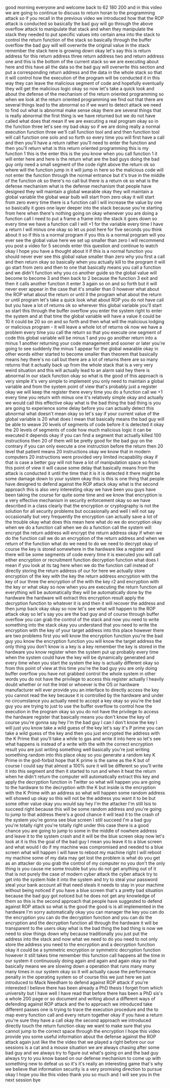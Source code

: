 good morning everyone and welcome back to 62 180 200 and in this video we are going to continue to discuss to return horan to the programming attack so if you recall in the previous video we introduced how that the ROP attack is conducted so basically the bad guy will go through the above overflow attack to manipulate that stack and when they manipulate the stack they needed to put specific values into certain area into the stack to control the return function of the stack so basically through the buffer overflow the bad guy will will overwrite the original value in the stack remember the stack here is growing down okay let's say this is return address for this return address three return address two and return address one and this is the bottom of the current stack so we are executing about here and this have all the data so the bad guy will overwrite this section and put a corresponding return address and the data in the whole stack so that it will control how the execution of the program will be conducted it in this way they can leave the malicious segment of code and hopefully eventually they will get the malicious logic okay so now let's take a quick look and about the defense of the mechanism of the return oriented programming so when we look at the return oriented programming we find out that there are several things lead to the abnormal so if we want to detect attack we need to find out what is abnormal make sense okay there are several things that is really abnormal the first thing is we have returned but we do not have called what does that mean if we are executing a real program okay so in the function three let's see my bad okay so if we are doing really a normal execution function three we'll call function tool and and then function tool will call function one solo and so forth so every time you will first have a call and then you'll have a return rather you'll need to enter the function and then you'll return what is this return oriented programming this is my function 1 this is the enter this is the you know when you call function 1 it will enter here and here is the return what are the bad guys doing the bad guy only need a small segment of the code right above the return ok so where will the function jump in it will jump in here so the malicious code will not enter the function through the normal entrance but it's true in the middle of the function ok so there's no call but there is a return ok so what is the defense mechanism what is the defense mechanism that people have designed they will maintain a global wearable okay they will maintain a global variable the global wear bulb will start from zero okay it will start from zero every time there is a function call I will increase the value by one so basically it goes one layer deeper into the stack because you're starting from here when there's nothing going on okay whenever you are doing a function call I need to put a frame a frame into the stack it goes down so every time we have a function call I will +1 for the variable every time I have a return I will minus one okay so let us post here for five seconds you think about it so if this is a normal program if you this is a normal program will you ever see the global value here we set up smaller than zero I will recommend you post a video for 5 seconds enter this question and continue to watch okay I hope you have a thought about it if this is a normal function you should never ever see this global value smaller than zero why you first a call and then return okay so basically when you actually kill to the program it will go start from zero and then to one that basically means you call a function and we didn't function why you co another guide so the global value will become to become 3 and then back to 2 because the function 3 exit and then it calls another function it enter 3 again so on and so forth but it will never ever appear in the case that it's smaller than 0 however what about the ROP what about the return or until II the program what about the return or until program let's take a quick look what about ROP you do not have call but you have a lot of returns ok so wherever this global variable you'll start so start this through the buffer overflow you enter the system right to enter the system and at that time the global variable will have a value it could be 10 it could be 20 so on and so forth and then what will the malicious lodging or malicious program - it will leave a whole lot of returns ok now we have a problem every time you call the return so that you execute one segment of code this global variable will be minus 1 and you go another return into a minus 1 another returning your code management and sooner or later you're going to see suddenly the minus 1 appear for the global wearable okay in other words either started to become smaller than theorem that basically means hey there's no call but there are a lot of returns there are so many returns that it actually back up from the whole stack that is a very very weird situation and this will actually lead to an alarm said hey there is abnormal in our stack function okay so what is the good of this approach is very simple it's very simple to implement you only need to maintain a global variable and from the system point of view that's probably just a register okay we will keep the register there every time you do a function call we +1 every time you return with minus one it's relatively simple okay and actually we would call this effective okay what is the bad thing the bad thing is you are going to experience some delay before you can actually detect this abnormal what doesn't mean okay so let's say if your current value of the global variable is 20 what does I mean that basically means the bad guy will be able to weave 20 levels of segments of code before it is detected it okay the 20 levels of segments of code how much malicious logic it can be executed it depends okay if you can find a segment that actually killed 100 instructions then 20 of them will be pretty good for the bad guy on the contrary if you can only execute a one instruction before the return then 20 level that patient means 20 instructions okay we know that in modern computers 20 instructions were provided very limited incapability okay if that is case a better guy will not have a lot of manipulation space so from this point of view it will cause some delay that basically means from the attack is conducted it until the time that it is it is detected it there might be some damage down to your system okay this is this is one thing that people have designed to defend against the ROP attack okay what is the second approach this is also very interesting okay we have been you guys have been taking the course for quite some time and we know that encryption is a very effective mechanism in security enforcement okay so we have described in a class clearly that the encryption or cryptography is not the solution for all security problems but occasionally and well I will not say occasionally but very frequently the encryption can actually save a lot of the trouble okay what does this mean here what do we do encryption okay when we do a function call when we do a function call the system will encrypt the return address will encrypt the return address okay if when we do the function call we do an encryption of the return address and when we return of the function what do we need to do we need to decrypt okay of course the key is stored somewhere in the hardware like a register and there will be some segments of code every time it is executed you will call either encryption or recruitment function decryption function what does I mean if you look at its tag here when we do the function call instead of directly storing the return address of our for here we actually store encryption of the key with the key the return address encryption with the key of our three the encryption of the with the key r2 and encryption with the key or what okay so now when you are executing the return function all everything will be automatically they will be automatically done by the hardware the hardware will extract this encryption result apply the decryption function to whatever it is and then it will recover the address and then jump back okay okay so now let's see what will happen to the ROP attack okay so let's say you are the bad guy and of course through buffer overflow you can grab the control of the stack and now you need to write something into the stack okay you understand that you need to write the encryption with the key of your target address into this place however there are two problems first you will know the encryption function you're the bad guy you know the encryption function you will know the target address the only thing you don't know is a key is a key remember the key is stored in the hardware you know register when the system put up probably every time when the system could have the key will be dynamically generated and every time when you start the system the key is actually different okay so from this point of view at this time you're the bad guy you are only doing buffer overflow you have not grabbed control the whole system in other words you do not have the privilege to access this register actually I heavily doubt whether or not the Intel or whoever is the OS or hardware manufacturer will ever provide you an interface to directly access the key you cannot read the key because it is controlled by the hardware and under no circumstance you actually need to accept a key okay so you're the bad guy you are trying to just to use the buffer overflow to control how the execution in the program okay so you do not have the privilege to access the hardware register that basically means you don't know the key of course you're gonna say hey I'm the bad guy I can I don't know the key I will just you know take a wild guess of the key let's say it's P prime you can take a wild guess of the key and then you just encrypted the address with the K Prime that you'll take a while to gas and write it into here so let's see what happens is instead of a write with the with the correct encryption result you are just writing something well basically you're just writing something random into this place okay so you generate a random key K Prime in the god-forbid hope that K prime is the same as the K but of course I could say that almost a 100% sure it will be different so you'll write it into this segment and then it started to run and when it heat the return when he didn't return the computer will automatically extract this key and apply the decryption function in Twitter so what will happen you are going to the hardware to the decryption with the K but inside is the encryption with the K Prime with an address so what will happen some random address will showed up okay so this will not be the address you want it to be but some other value okay you would say hey I'm the attacker I'm still Isis to succeed right because this will be some random address and you're going to jump to that address there's a good chance it will lead it to the crash of the system you're gonna see blue screen I still succeed I'm a bad guy you're totally right you're totally right under this case there is a good chance you are going to jump to some in the middle of nowhere address and leave it to the system crash and it will be the blue screen okay now let's look at it is this the goal of the bad guy I mean you leave it to a blue screen and what would I do if my machine was compromised and needed to a blue screen what will happen I will have to reboot my machine right I will reboot my machine some of my data may get lost the problem is what do you get as an attacker do you grab the control of my computer no you don't the only thing is you cause me some trouble but you do not get anything out of it that is not purely the case of modern cyber attack the cyber attack try to get into the system hide it into the system and try to steal your password steal your bank account all that need steals it needs to stay in your machine without being noticed if you have a blue screen that's a pretty bad situation because the bad guy got noticed but he does not get any knowledge of them so this is the second approach that people have suggested to defend against ROP attack so what is the good the good is is all implemented in the hardware I'm sorry automatically okay you can manager the key you can do the encryption you can do the decryption function and you can do the encryption and the decryption function all through the hardware it will be transparent to the users okay what is the bad thing the bad thing is now we need to slow things down why because traditionally you just put the address into the stack and now what we need to do you need to not only store the address you need to the encryption and a decryption function okay it could be a symmetric encryption or symmetric decryption function however it still takes time remember this function call happens all the time in our system it continuously doing again and again and again okay so that basically means we are slowing down a operation that runs many many many times in our system okay so it will actually cause the performance penalty in the operating system so of course this we just here we just introduced to Mack Needham to defend against ROP attack if you're interested I believe there has been already a PhD thesis I forget from which university but I have well I have read that before there has been a PhD sis's a whole 200 page or so document and writing about a different ways of defending against ROP attack and the to approach we introduced take different passes one is trying to trace the execution procedure and the to map every function call and every return together okay if you have a return you're sure they have a call okay the second approach we introduced directly touch the return function okay we want to make sure that you cannot jump to the correct space through the encryption I hope this video provide you some useful information about the defense against the ROP attack again just like the the video that we played a right before our our sessions is a cat and a mouse situation we are always chasing after some bad guy and we always try to figure out what's going on and the bad guy always try to you know based on our defense mechanism to come up with something new to defeat us so it's it's really an interesting game that's why we believe that information security is a very promising direction to pursue okay I hope you like this video thank you so much and I will see you in the next session bye  
